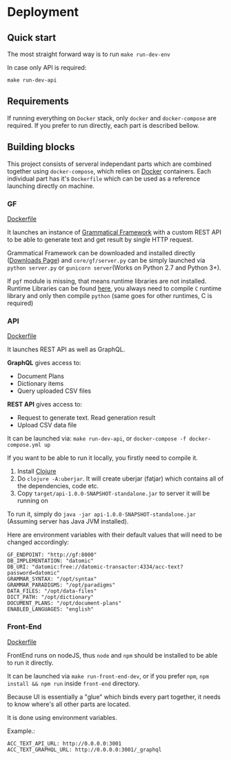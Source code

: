# Deployment

## Quick start

The most straight forward way is to run
`make run-dev-env`

In case only API is required:

`make run-dev-api`

## Requirements

If running everything on `Docker` stack, only `docker` and `docker-compose` are required. If you prefer to run directly, each part is described bellow.

## Building blocks

This project consists of serveral independant parts which are combined together using `docker-compose`, which relies on [Docker](https://www.docker.com/) containers. Each individual part has it's `Dockerfile` which can be used as a reference launching directly on machine.

### GF

[Dockerfile](../core/gf/Dockerfile)

It launches an instance of [Grammatical Framework](https://www.grammaticalframework.org) with a custom REST API to be able to generate text and get result by single HTTP request.

Grammatical Framework can be downloaded and installed directly ([Downloads Page](https://www.grammaticalframework.org/download/index.html)) and `core/gf/server.py` can be simply launched via `python server.py` or `gunicorn server`(Works on Python 2.7 and Python 3+). 

If `pgf` module is missing, that means runtime libraries are not installed. Runtime Libraries can be found [here](https://github.com/GrammaticalFramework/gf-core/tree/master/src/runtime), you always need to compile `C` runtime library and only then compile `python` (same goes for other runtimes, C is required)


### API

[Dockerfile](../api/Dockerfile)

It launches REST API as well as GraphQL. 

**GraphQL** gives access to:
- Document Plans
- Dictionary items
- Query uploaded CSV files

**REST API** gives access to:
- Request to generate text. Read generation result
- Upload CSV data file

It can be launched via: `make run-dev-api`, or `docker-compose -f docker-compose.yml up`

If you want to be able to run it locally, you firstly need to compile it. 
1. Install [Clojure](https://clojure.org/)
2. Do `clojure -A:uberjar`. It will create uberjar (fatjar) which contains all of the dependencies, code etc.
3. Copy `target/api-1.0.0-SNAPSHOT-standalone.jar` to server it will be running on

To run it, simply do `java -jar api-1.0.0-SNAPSHOT-standalone.jar` (Assuming server has Java JVM installed).

Here are environment variables with their default values that will need to be changed accordingly:
```
GF_ENDPOINT: "http://gf:8000"
DB_IMPLEMENTATION: "datomic"
DB_URI: "datomic:free://datomic-transactor:4334/acc-text?password=datomic"
GRAMMAR_SYNTAX: "/opt/syntax"
GRAMMAR_PARADIGMS: "/opt/paradigms"
DATA_FILES: "/opt/data-files"
DICT_PATH: "/opt/dictionary"
DOCUMENT_PLANS: "/opt/document-plans"
ENABLED_LANGUAGES: "english"
```

### Front-End

[Dockerfile](../front-end/Dockerfile)

FrontEnd runs on nodeJS, thus `node` and `npm` should be installed to be able to run it directly.

It can be launched via `make run-front-end-dev`, or if you prefer `npm`, `npm install && npm run` inside `front-end` directory.

Because UI is essentially a "glue" which binds every part together, it needs to know where's all other parts are located.

It is done using environment variables.

Example.:
```
ACC_TEXT_API_URL: http://0.0.0.0:3001
ACC_TEXT_GRAPHQL_URL: http://0.0.0.0:3001/_graphql
```
